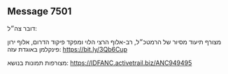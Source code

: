 ## Message 7501

דובר צה״ל: 

מצורף תיעוד מסיור של הרמטכ״ל, רב-אלוף הרצי הלוי ומפקד פיקוד הדרום, אלוף ירון פינקלמן באוגדת עזה: https://bit.ly/3Qb6Cup

מצורפות תמונות בנושא: https://IDFANC.activetrail.biz/ANC949495

